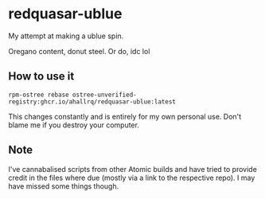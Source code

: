 # redquasar-ublue

My attempt at making a ublue spin.

Oregano content, donut steel. Or do, idc lol

## How to use it

`rpm-ostree rebase ostree-unverified-registry:ghcr.io/ahallrq/redquasar-ublue:latest`

This changes constantly and is entirely for my own personal use. Don't blame me if you destroy your computer.

## Note

I've cannabalised scripts from other Atomic builds and have tried to provide credit in the files where due (mostly via a link to the respective repo). I may have missed some things though.